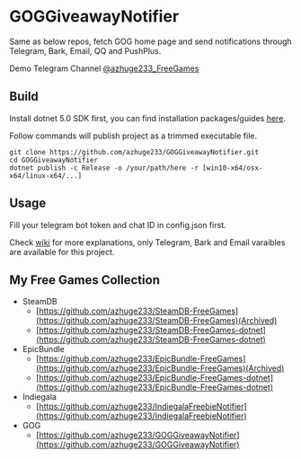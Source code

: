 # GOGGiveawayNotifier

Same as below repos, fetch GOG home page and send notifications through Telegram, Bark, Email, QQ and PushPlus.

Demo Telegram Channel [@azhuge233_FreeGames](https://t.me/azhuge233_FreeGames)

## Build

Install dotnet 5.0 SDK first, you can find installation packages/guides [here](https://dotnet.microsoft.com/download).

Follow commands will publish project as a trimmed executable file.

```
git clone https://github.com/azhuge233/GOGGiveawayNotifier.git
cd GOGGiveawayNotifier
dotnet publish -c Release -o /your/path/here -r [win10-x64/osx-x64/linux-x64/...]
```

## Usage

Fill your telegram bot token and chat ID in config.json first.

Check [wiki](https://github.com/azhuge233/SteamDB-FreeGames-dotnet/wiki/Config-Description) for more explanations, only Telegram, Bark and Email varaibles are available for this project.

## My Free Games Collection

- SteamDB
    - [https://github.com/azhuge233/SteamDB-FreeGames](https://github.com/azhuge233/SteamDB-FreeGames)(Archived)
    - [https://github.com/azhuge233/SteamDB-FreeGames-dotnet](https://github.com/azhuge233/SteamDB-FreeGames-dotnet)
- EpicBundle
    - [https://github.com/azhuge233/EpicBundle-FreeGames](https://github.com/azhuge233/EpicBundle-FreeGames)(Archived)
    - [https://github.com/azhuge233/EpicBundle-FreeGames-dotnet](https://github.com/azhuge233/EpicBundle-FreeGames-dotnet)
- Indiegala
    - [https://github.com/azhuge233/IndiegalaFreebieNotifier](https://github.com/azhuge233/IndiegalaFreebieNotifier)
- GOG
    - [https://github.com/azhuge233/GOGGiveawayNotifier](https://github.com/azhuge233/GOGGiveawayNotifier)

